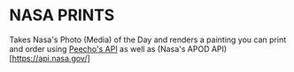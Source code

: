 # NASA PRINTS

Takes Nasa's Photo (Media) of the Day and renders a painting you can print and order using [Peecho's API](https://www.peecho.com/) as well as (Nasa's APOD API)[https://api.nasa.gov/]
